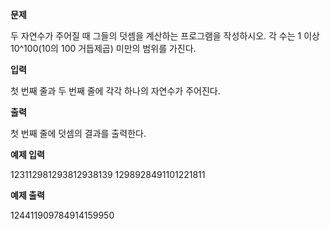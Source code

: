 **문제**

두 자연수가 주어질 때 그들의 덧셈을 계산하는 프로그램을 작성하시오. 각 수는 1 이상 10^100(10의 100 거듭제곱) 미만의 범위를 가진다.  

**입력**

첫 번째 줄과 두 번째 줄에 각각 하나의 자연수가 주어진다.  

**출력**

첫 번째 줄에 덧셈의 결과를 출력한다.

 

**예제 입력**

123112981293812938139 1298928491101221811

**예제 출력**

124411909784914159950